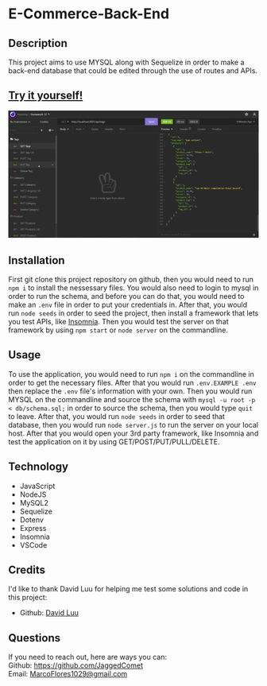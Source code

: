 # E-Commerce-Back-End

## Description

This project aims to use MYSQL along with Sequelize in order to make a back-end database that could be edited through the use of routes and APIs.

## [Try it yourself!](https://github.com/JaggedComet/E-Commerce-Back-End.git)

![gif](./assets/images/demo.gif)

## Installation

First git clone this project repository on github, then you would need to run ```npm i``` to install the nessessary files. You would also need to login to mysql in order to run the schema, and before you can do that, you would need to make an ```.env``` file in order to put your credentials in. After that, you would run ```node seeds``` in order to seed the project, then install a framework that lets you test APIs, like [Insomnia](https://insomnia.rest/download). Then you would test the server on that framework by using ```npm start``` or ```node server``` on the commandline. 


## Usage

To use the application, you would need to run ```npm i``` on the commandline in order to get the necessary files. After that you would run ```.env.EXAMPLE .env``` then replace the ```.env``` file's information with your own. Then you would run MYSQL on the commandline and source the schema with ```mysql -u root -p < db/schema.sql;``` in order to source the schema, then you would type ```quit``` to leave. After that, you would run ```node seeds``` in order to seed that database, then you would run ```node server.js``` to run the server on your local host. After that you would open your 3rd party framework, like Insomnia and test the application on it by using GET/POST/PUT/PULL/DELETE.

## Technology

- JavaScript<br>
- NodeJS<br>
- MySQL2<br>
- Sequelize<br>
- Dotenv<br>
- Express<br>
- Insomnia<br>
- VSCode

## Credits

I'd like to thank David Luu for helping me test some solutions and code in this project: <br>
- Github: [David Luu](https://github.com/MaestroLuu) 


## Questions

If you need to reach out, here are ways you can:<br />
Github: https://github.com/JaggedComet<br>
Email: MarcoFlores1029@gmail.com

